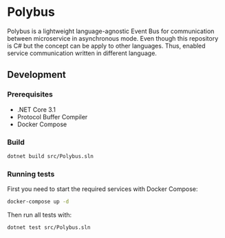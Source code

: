 # Polybus

Polybus is a lightweight language-agnostic Event Bus for communication between microservice in asynchronous mode. Even though this repository is C# but the concept can be apply to other languages. Thus, enabled service communication written in different language.

## Development

### Prerequisites

- .NET Core 3.1
- Protocol Buffer Compiler
- Docker Compose

### Build

```sh
dotnet build src/Polybus.sln
```

### Running tests

First you need to start the required services with Docker Compose:

```sh
docker-compose up -d
```

Then run all tests with:

```sh
dotnet test src/Polybus.sln
```
